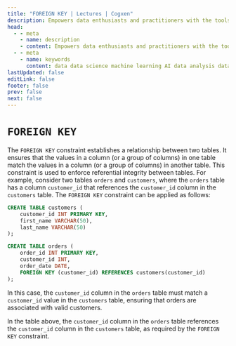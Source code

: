 ```yaml
---
title: "FOREIGN KEY | Lectures | Cogxen"
description: Empowers data enthusiasts and practitioners with the tools and knowledge to unlock the potential of data.
head:
  - - meta
    - name: description
    - content: Empowers data enthusiasts and practitioners with the tools and knowledge to unlock the potential of data.
  - - meta
    - name: keywords
      content: data data science machine learning AI data analysis data-driven data enthusiasts data practitioners
lastUpdated: false
editLink: false
footer: false
prev: false
next: false
---
```


# `FOREIGN KEY`

The `FOREIGN KEY` constraint establishes a relationship between two tables. It ensures that the values in a column (or a group of columns) in one table match the values in a column (or a group of columns) in another table. This constraint is used to enforce referential integrity between tables. For example, consider two tables `orders` and `customers`, where the `orders` table has a column `customer_id` that references the `customer_id` column in the `customers` table. The `FOREIGN KEY` constraint can be applied as follows:

```sql :line-numbers
CREATE TABLE customers (
    customer_id INT PRIMARY KEY,
    first_name VARCHAR(50),
    last_name VARCHAR(50)
);

CREATE TABLE orders (
    order_id INT PRIMARY KEY,
    customer_id INT,
    order_date DATE,
    FOREIGN KEY (customer_id) REFERENCES customers(customer_id)
);
```

In this case, the `customer_id` column in the `orders` table must match a `customer_id` value in the `customers` table, ensuring that orders are associated with valid customers.

<div class="flex flex-col items-center gap-4">

<!--@include: ../../_includes/tables/query-results-from-foreign-key-1.md-->

<!--@include: ../../_includes/tables/query-results-from-foreign-key-2.md-->

</div>

In the table above, the `customer_id` column in the `orders` table references the `customer_id` column in the `customers` table, as required by the `FOREIGN KEY` constraint.
